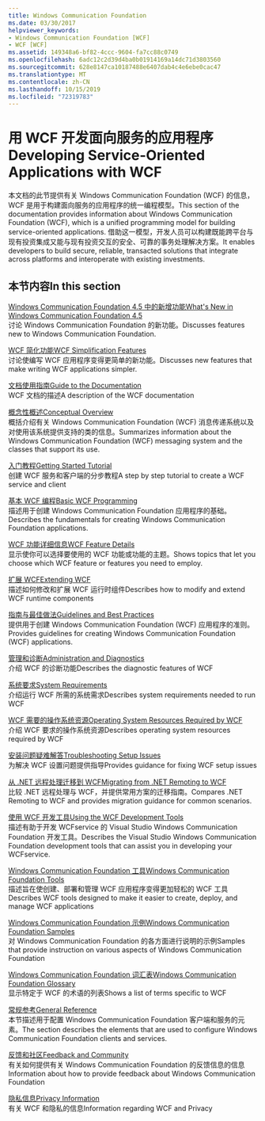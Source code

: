```yaml
---
title: Windows Communication Foundation
ms.date: 03/30/2017
helpviewer_keywords:
- Windows Communication Foundation [WCF]
- WCF [WCF]
ms.assetid: 149348a6-bf82-4ccc-9604-fa7cc88c0749
ms.openlocfilehash: 6adc12c2d39d4ba0b01914169a14dc71d3803560
ms.sourcegitcommit: 628e8147ca10187488e6407dab4c4e6ebe0cac47
ms.translationtype: MT
ms.contentlocale: zh-CN
ms.lasthandoff: 10/15/2019
ms.locfileid: "72319783"
---
```

# <a name="developing-service-oriented-applications-with-wcf"></a><span data-ttu-id="6b69e-102">用 WCF 开发面向服务的应用程序</span><span class="sxs-lookup"><span data-stu-id="6b69e-102">Developing Service-Oriented Applications with WCF</span></span>
<span data-ttu-id="6b69e-103">本文档的此节提供有关 Windows Communication Foundation (WCF) 的信息，WCF 是用于构建面向服务的应用程序的统一编程模型。</span><span class="sxs-lookup"><span data-stu-id="6b69e-103">This section of the documentation provides information about Windows Communication Foundation (WCF), which is a unified programming model for building service-oriented applications.</span></span> <span data-ttu-id="6b69e-104">借助这一模型，开发人员可以构建既能跨平台与现有投资集成又能与现有投资交互的安全、可靠的事务处理解决方案。</span><span class="sxs-lookup"><span data-stu-id="6b69e-104">It enables developers to build secure, reliable, transacted solutions that integrate across platforms and interoperate with existing investments.</span></span>
 
## <a name="in-this-section"></a><span data-ttu-id="6b69e-105">本节内容</span><span class="sxs-lookup"><span data-stu-id="6b69e-105">In this section</span></span>  
 [<span data-ttu-id="6b69e-106">Windows Communication Foundation 4.5 中的新增功能</span><span class="sxs-lookup"><span data-stu-id="6b69e-106">What's New in Windows Communication Foundation 4.5</span></span>](whats-new.md)  
 <span data-ttu-id="6b69e-107">讨论 Windows Communication Foundation 的新功能。</span><span class="sxs-lookup"><span data-stu-id="6b69e-107">Discusses features new to Windows Communication Foundation.</span></span>  
  
 [<span data-ttu-id="6b69e-108">WCF 简化功能</span><span class="sxs-lookup"><span data-stu-id="6b69e-108">WCF Simplification Features</span></span>](wcf-simplification-features.md)  
 <span data-ttu-id="6b69e-109">讨论使编写 WCF 应用程序变得更简单的新功能。</span><span class="sxs-lookup"><span data-stu-id="6b69e-109">Discusses new features that make writing WCF applications simpler.</span></span>  
  
 [<span data-ttu-id="6b69e-110">文档使用指南</span><span class="sxs-lookup"><span data-stu-id="6b69e-110">Guide to the Documentation</span></span>](guide-to-the-documentation.md)  
 <span data-ttu-id="6b69e-111">WCF 文档的描述</span><span class="sxs-lookup"><span data-stu-id="6b69e-111">A description of the WCF documentation</span></span>  
  
 [<span data-ttu-id="6b69e-112">概念性概述</span><span class="sxs-lookup"><span data-stu-id="6b69e-112">Conceptual Overview</span></span>](conceptual-overview.md)  
 <span data-ttu-id="6b69e-113">概括介绍有关 Windows Communication Foundation (WCF) 消息传递系统以及对使用该系统提供支持的类的信息。</span><span class="sxs-lookup"><span data-stu-id="6b69e-113">Summarizes information about the Windows Communication Foundation (WCF) messaging system and the classes that support its use.</span></span>  
  
 [<span data-ttu-id="6b69e-114">入门教程</span><span class="sxs-lookup"><span data-stu-id="6b69e-114">Getting Started Tutorial</span></span>](getting-started-tutorial.md)  
 <span data-ttu-id="6b69e-115">创建 WCF 服务和客户端的分步教程</span><span class="sxs-lookup"><span data-stu-id="6b69e-115">A step by step tutorial to create a WCF service and client</span></span>  
  
 [<span data-ttu-id="6b69e-116">基本 WCF 编程</span><span class="sxs-lookup"><span data-stu-id="6b69e-116">Basic WCF Programming</span></span>](basic-wcf-programming.md)  
 <span data-ttu-id="6b69e-117">描述用于创建 Windows Communication Foundation 应用程序的基础。</span><span class="sxs-lookup"><span data-stu-id="6b69e-117">Describes the fundamentals for creating Windows Communication Foundation applications.</span></span>  
  
 [<span data-ttu-id="6b69e-118">WCF 功能详细信息</span><span class="sxs-lookup"><span data-stu-id="6b69e-118">WCF Feature Details</span></span>](./feature-details/index.md)  
 <span data-ttu-id="6b69e-119">显示使你可以选择要使用的 WCF 功能或功能的主题。</span><span class="sxs-lookup"><span data-stu-id="6b69e-119">Shows topics that let you choose which WCF feature or features you need to employ.</span></span>  
  
 [<span data-ttu-id="6b69e-120">扩展 WCF</span><span class="sxs-lookup"><span data-stu-id="6b69e-120">Extending WCF</span></span>](./extending/index.md)  
 <span data-ttu-id="6b69e-121">描述如何修改和扩展 WCF 运行时组件</span><span class="sxs-lookup"><span data-stu-id="6b69e-121">Describes how to modify and extend WCF runtime components</span></span>  
  
 [<span data-ttu-id="6b69e-122">指南与最佳做法</span><span class="sxs-lookup"><span data-stu-id="6b69e-122">Guidelines and Best Practices</span></span>](guidelines-and-best-practices.md)  
 <span data-ttu-id="6b69e-123">提供用于创建 Windows Communication Foundation (WCF) 应用程序的准则。</span><span class="sxs-lookup"><span data-stu-id="6b69e-123">Provides guidelines for creating Windows Communication Foundation (WCF) applications.</span></span>  
  
 [<span data-ttu-id="6b69e-124">管理和诊断</span><span class="sxs-lookup"><span data-stu-id="6b69e-124">Administration and Diagnostics</span></span>](./diagnostics/index.md)  
 <span data-ttu-id="6b69e-125">介绍 WCF 的诊断功能</span><span class="sxs-lookup"><span data-stu-id="6b69e-125">Describes the diagnostic features of WCF</span></span>  
  
 [<span data-ttu-id="6b69e-126">系统要求</span><span class="sxs-lookup"><span data-stu-id="6b69e-126">System Requirements</span></span>](wcf-system-requirements.md)  
 <span data-ttu-id="6b69e-127">介绍运行 WCF 所需的系统需求</span><span class="sxs-lookup"><span data-stu-id="6b69e-127">Describes system requirements needed to run WCF</span></span>  
  
 [<span data-ttu-id="6b69e-128">WCF 需要的操作系统资源</span><span class="sxs-lookup"><span data-stu-id="6b69e-128">Operating System Resources Required by WCF</span></span>](operating-system-resources-required-by-wcf.md)  
 <span data-ttu-id="6b69e-129">介绍 WCF 要求的操作系统资源</span><span class="sxs-lookup"><span data-stu-id="6b69e-129">Describes operating system resources required by WCF</span></span>  
  
 [<span data-ttu-id="6b69e-130">安装问题疑难解答</span><span class="sxs-lookup"><span data-stu-id="6b69e-130">Troubleshooting Setup Issues</span></span>](troubleshooting-setup-issues.md)  
 <span data-ttu-id="6b69e-131">为解决 WCF 设置问题提供指导</span><span class="sxs-lookup"><span data-stu-id="6b69e-131">Provides guidance for fixing WCF setup issues</span></span>  
  
 [<span data-ttu-id="6b69e-132">从 .NET 远程处理迁移到 WCF</span><span class="sxs-lookup"><span data-stu-id="6b69e-132">Migrating from .NET Remoting to WCF</span></span>](migrating-from-net-remoting-to-wcf.md)  
 <span data-ttu-id="6b69e-133">比较 .NET 远程处理与 WCF，并提供常用方案的迁移指南。</span><span class="sxs-lookup"><span data-stu-id="6b69e-133">Compares .NET Remoting to WCF and provides migration guidance for common scenarios.</span></span>  
  
 [<span data-ttu-id="6b69e-134">使用 WCF 开发工具</span><span class="sxs-lookup"><span data-stu-id="6b69e-134">Using the WCF Development Tools</span></span>](using-the-wcf-development-tools.md)  
 <span data-ttu-id="6b69e-135">描述有助于开发 WCFservice 的 Visual Studio Windows Communication Foundation 开发工具。</span><span class="sxs-lookup"><span data-stu-id="6b69e-135">Describes the Visual Studio Windows Communication Foundation development tools that can assist you in developing your WCFservice.</span></span>  
  
 [<span data-ttu-id="6b69e-136">Windows Communication Foundation 工具</span><span class="sxs-lookup"><span data-stu-id="6b69e-136">Windows Communication Foundation Tools</span></span>](tools.md)  
 <span data-ttu-id="6b69e-137">描述旨在使创建、部署和管理 WCF 应用程序变得更加轻松的 WCF 工具</span><span class="sxs-lookup"><span data-stu-id="6b69e-137">Describes WCF tools designed to make it easier to create, deploy, and manage WCF applications</span></span>  
  
 [<span data-ttu-id="6b69e-138">Windows Communication Foundation 示例</span><span class="sxs-lookup"><span data-stu-id="6b69e-138">Windows Communication Foundation Samples</span></span>](./samples/index.md)  
 <span data-ttu-id="6b69e-139">对 Windows Communication Foundation 的各方面进行说明的示例</span><span class="sxs-lookup"><span data-stu-id="6b69e-139">Samples that provide instruction on various aspects of Windows Communication Foundation</span></span>  
  
 [<span data-ttu-id="6b69e-140">Windows Communication Foundation 词汇表</span><span class="sxs-lookup"><span data-stu-id="6b69e-140">Windows Communication Foundation Glossary</span></span>](glossary.md)  
 <span data-ttu-id="6b69e-141">显示特定于 WCF 的术语的列表</span><span class="sxs-lookup"><span data-stu-id="6b69e-141">Shows a list of terms specific to WCF</span></span>  
  
 [<span data-ttu-id="6b69e-142">常规参考</span><span class="sxs-lookup"><span data-stu-id="6b69e-142">General Reference</span></span>](general-reference.md)  
 <span data-ttu-id="6b69e-143">本节描述用于配置 Windows Communication Foundation 客户端和服务的元素。</span><span class="sxs-lookup"><span data-stu-id="6b69e-143">The section describes the elements that are used to configure Windows Communication Foundation clients and services.</span></span>  
  
 [<span data-ttu-id="6b69e-144">反馈和社区</span><span class="sxs-lookup"><span data-stu-id="6b69e-144">Feedback and Community</span></span>](feedback-and-community.md)  
 <span data-ttu-id="6b69e-145">有关如何提供有关 Windows Communication Foundation 的反馈信息的信息</span><span class="sxs-lookup"><span data-stu-id="6b69e-145">Information about how to provide feedback about Windows Communication Foundation</span></span>  
  
 [<span data-ttu-id="6b69e-146">隐私信息</span><span class="sxs-lookup"><span data-stu-id="6b69e-146">Privacy Information</span></span>](privacy-information.md)  
 <span data-ttu-id="6b69e-147">有关 WCF 和隐私的信息</span><span class="sxs-lookup"><span data-stu-id="6b69e-147">Information regarding WCF and Privacy</span></span>  
